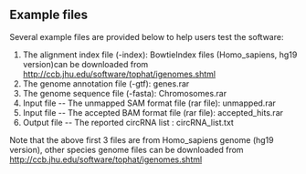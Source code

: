 ## Example files

Several example files are provided below to help users test the software:

1. The alignment index file (-index): BowtieIndex files (Homo_sapiens, hg19 version)can be downloaded from http://ccb.jhu.edu/software/tophat/igenomes.shtml
2. The genome annotation file (-gtf): genes.rar
3. The genome sequence file (-fasta): Chromosomes.rar
4. Input file -- The unmapped SAM format file (rar file): unmapped.rar
5. Input file -- The accepted BAM format file (rar file): accepted_hits.rar
6. Output file -- The reported circRNA list : circRNA_list.txt

Note that the above first 3 files are from Homo_sapiens genome (hg19 version), other species genome files can be downloaded from http://ccb.jhu.edu/software/tophat/igenomes.shtml
